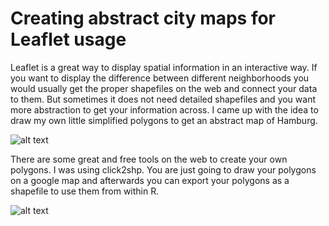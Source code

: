 # Creating abstract city maps for Leaflet usage
Leaflet is a great way to display spatial information in an interactive way. If you want to display the difference between different neighborhoods you would usually get the proper shapefiles on the web and connect your data to them. But sometimes it does not need detailed shapefiles and you want more abstraction to get your information across. I came up with the idea to draw my own little simplified polygons to get an abstract map of Hamburg.

![alt text](https://github.com/kruse-alex/bike_sharing/blob/master/bike_usage_HH.png) 

There are some great and free tools on the web to create your own polygons. I was using click2shp. You are just going to draw your polygons on a google map and afterwards you can export your polygons as a shapefile to use them from within R.

![alt text](https://github.com/kruse-alex/bike_sharing/blob/master/bike_usage_HH.png) 
